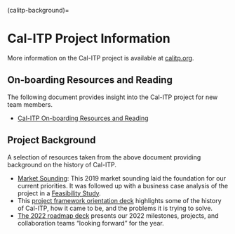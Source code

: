 (calitp-background)=
# Cal-ITP Project Information
More information on the Cal-ITP project is available at [calitp.org](https://www.calitp.org/).

## On-boarding Resources and Reading
The following document provides insight into the Cal-ITP project for new team members.
- [Cal-ITP On-boarding Resources and Reading](https://docs.google.com/document/d/1430Yc11j_RISdh4aIjuFlmCCUSPgx1Y5OL-_dzIU70E/edit?usp=sharing)

## Project Background
A selection of resources taken from the above document providing background on the history of Cal-ITP.

- [Market Sounding](https://dot.ca.gov/-/media/dot-media/cal-itp/documents/final-cal-itp-market-sounding-market-response-summary-103119b-a11y.pdf): This 2019 market sounding laid the foundation for our current priorities. It was followed up with a business case analysis of the project in a [Feasibility Study](https://dot.ca.gov/-/media/dot-media/cal-itp/documents/calitp-feasibility-study-042420-a11y.pdf).
- This [project framework orientation deck](https://docs.google.com/presentation/d/1zsEp2KoKyPlE34AJyqBPeSdv_ySYd6n-zcmrkdTftgo/edit) highlights some of the history of Cal-ITP,  how it came to be, and the problems it is trying to solve.
- [The 2022 roadmap deck](https://docs.google.com/presentation/d/11DgqhoEqDUFJLTo71OkyWVtpih9-HzUF33DPT6M59N4/edit?usp=sharing) presents our 2022 milestones, projects, and collaboration teams “looking forward” for the year.
